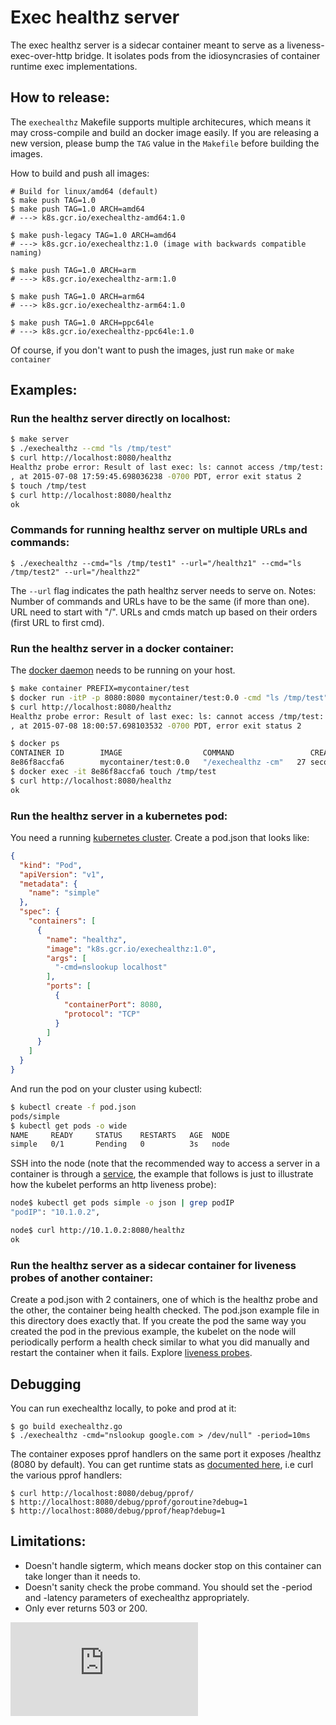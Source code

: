 # Exec healthz server

The exec healthz server is a sidecar container meant to serve as a liveness-exec-over-http bridge. It isolates pods from the idiosyncrasies of container runtime exec implementations.

## How to release:

The `exechealthz` Makefile supports multiple architecures, which means it may cross-compile and build an docker image easily.
If you are releasing a new version, please bump the `TAG` value in the `Makefile` before building the images.

How to build and push all images:
```
# Build for linux/amd64 (default)
$ make push TAG=1.0
$ make push TAG=1.0 ARCH=amd64
# ---> k8s.gcr.io/exechealthz-amd64:1.0

$ make push-legacy TAG=1.0 ARCH=amd64
# ---> k8s.gcr.io/exechealthz:1.0 (image with backwards compatible naming)

$ make push TAG=1.0 ARCH=arm
# ---> k8s.gcr.io/exechealthz-arm:1.0

$ make push TAG=1.0 ARCH=arm64
# ---> k8s.gcr.io/exechealthz-arm64:1.0

$ make push TAG=1.0 ARCH=ppc64le
# ---> k8s.gcr.io/exechealthz-ppc64le:1.0
```
Of course, if you don't want to push the images, just run `make` or `make container`

## Examples:

### Run the healthz server directly on localhost:

```sh
$ make server
$ ./exechealthz --cmd "ls /tmp/test"
$ curl http://localhost:8080/healthz
Healthz probe error: Result of last exec: ls: cannot access /tmp/test: No such file or directory
, at 2015-07-08 17:59:45.698036238 -0700 PDT, error exit status 2
$ touch /tmp/test
$ curl http://localhost:8080/healthz
ok
```

### Commands for running healthz server on multiple URLs and commands:

```
$ ./exechealthz --cmd="ls /tmp/test1" --url="/healthz1" --cmd="ls /tmp/test2" --url="/healthz2"
```
The `--url` flag indicates the path healthz server needs to serve on.
Notes: Number of commands and URLs have to be the same (if more than one). URL need to start with "/". URLs and cmds match up based on their orders (first URL to first cmd).

### Run the healthz server in a docker container:

The [docker daemon](https://docs.docker.com/userguide/) needs to be running on your host.
```sh
$ make container PREFIX=mycontainer/test
$ docker run -itP -p 8080:8080 mycontainer/test:0.0 -cmd "ls /tmp/test"
$ curl http://localhost:8080/healthz
Healthz probe error: Result of last exec: ls: cannot access /tmp/test: No such file or directory
, at 2015-07-08 18:00:57.698103532 -0700 PDT, error exit status 2

$ docker ps
CONTAINER ID        IMAGE                  COMMAND                 CREATED             STATUS              PORTS                    NAMES
8e86f8accfa6        mycontainer/test:0.0   "/exechealthz -cm"   27 seconds ago      Up 26 seconds       0.0.0.0:8080->8080/tcp   loving_albattani
$ docker exec -it 8e86f8accfa6 touch /tmp/test
$ curl http://localhost:8080/healthz
ok
```

### Run the healthz server in a kubernetes pod:

You need a running [kubernetes cluster](../../docs/getting-started-guides/README.md).
Create a pod.json that looks like:
```json
{
  "kind": "Pod",
  "apiVersion": "v1",
  "metadata": {
    "name": "simple"
  },
  "spec": {
    "containers": [
      {
        "name": "healthz",
        "image": "k8s.gcr.io/exechealthz:1.0",
        "args": [
          "-cmd=nslookup localhost"
        ],
        "ports": [
          {
            "containerPort": 8080,
            "protocol": "TCP"
          }
        ]
      }
    ]
  }
}
```

And run the pod on your cluster using kubectl:
```sh
$ kubectl create -f pod.json
pods/simple
$ kubectl get pods -o wide
NAME     READY     STATUS    RESTARTS   AGE  NODE
simple   0/1       Pending   0          3s   node
```

SSH into the node (note that the recommended way to access a server in a container is through a [service](../../docs/services.md), the example that follows is just to illustrate how the kubelet performs an http liveness probe):
```sh
node$ kubectl get pods simple -o json | grep podIP
"podIP": "10.1.0.2",

node$ curl http://10.1.0.2:8080/healthz
ok
```

### Run the healthz server as a sidecar container for liveness probes of another container:
Create a pod.json with 2 containers, one of which is the healthz probe and the other, the container being health checked. The
pod.json example file in this directory does exactly that. If you create the pod the same way you created the pod in the previous
example, the kubelet on the node will periodically perform a health check similar to what you did manually and restart the container
when it fails. Explore [liveness probes](../../examples/liveness/README.md).

## Debugging

You can run exechealthz locally, to poke and prod at it:
```console
$ go build exechealthz.go
$ ./exechealthz -cmd="nslookup google.com > /dev/null" -period=10ms
```

The container exposes pprof handlers on the same port it exposes /healthz (8080 by default). You can get runtime stats as [documented here](https://golang.org/pkg/net/http/pprof/), i.e curl the various pprof handlers:
```console
$ curl http://localhost:8080/debug/pprof/
$ http://localhost:8080/debug/pprof/goroutine?debug=1
$ http://localhost:8080/debug/pprof/heap?debug=1
```

## Limitations:
* Doesn't handle sigterm, which means docker stop on this container can take longer than it needs to.
* Doesn't sanity check the probe command. You should set the -period and -latency parameters of exechealthz appropriately.
* Only ever returns 503 or 200.


[![Analytics](https://kubernetes-site.appspot.com/UA-36037335-10/GitHub/contrib/exec-healthz/README.md?pixel)]()
